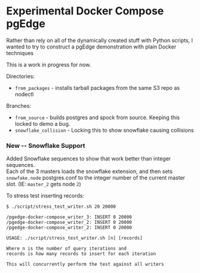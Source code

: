 # Experimental Docker Compose pgEdge

Rather than rely on all of the dynamically created stuff 
with Python scripts, I wanted to try to construct a 
pgEdge demonstration with plain Docker techniques

This is a work in progress for now.

Directories:

* `from_packages` - installs tarball packages from the same S3 repo as nodectl

Branches:

* `from_source` - builds postgres and spock from source.  Keeping this locked to demo a bug.
* `snowflake_collision` - Locking this to show snowflake causing collisions

### New -- Snowflake Support

Added Snowflake sequences to show that work better than integer sequences.  
Each of the 3 masters loads the snowflake extension, and then sets `snowfake.node` postgres.conf 
to the integer number of the current master slot.  (IE:  `master_2` gets node `2`)

To stress test inserting records:

```
$ ./script/stress_test_writer.sh 20 20000

/pgedge-docker-compose_writer_3: INSERT 0 20000
/pgedge-docker-compose_writer_2: INSERT 0 20000
/pgedge-docker-compose_writer_2: INSERT 0 20000
```

```
USAGE: ./script/stress_test_writer.sh [n] [records]

Where n is the number of query iterations and
records is how many records to insert for each iteration

This will concurrently perform the test against all writers
```

